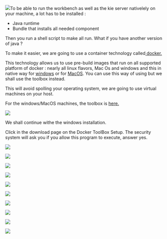 ![](install/win-step01.png)To be able to run the workbench as well as the kie server nativelely on your machine, a lot has to be installed :

* Java runtime
* Bundle that installs all needed component

Then you run a shell script to make all run. What if you have another version of java ?

To make it easier, we are going to use a container technology called[ docker.](https://www.docker.com)

This technology allows us to use pre-build images that run on all supported platform of docker : nearly all linux flavors, Mac Os and windows and this in native way for [windows](https://docs.docker.com/docker-for-windows/) or for [MacOS](https://docs.docker.com/docker-for-mac/).  You can use this way of using but we shall use the toolbox instead.

This will avoid spolling your operating system, we are going to use virtual machines on your host.

For the windows\/MacOS machines, the toolbox is [here.](https://www.docker.com/products/docker-toolbox)

![](/assets/win-step01.png)

We shall continue withe the windows installation.

Click in the download page on the Docker ToolBox Setup. The security system will ask you if you allow this program to execute, answer yes.

![](/install/step-01.png)

![](/install/step-02.png)

![](/install/step-03.png)



![](/install/step-04.png)

![](/install/step-05.png)

![](/install/step-06.png)

![](/install/step-07.png)

![](/install/step-08.png)

![](/install/step-09.png)

![](/install/step-10.png)

